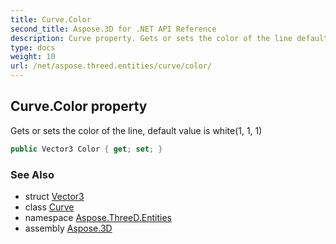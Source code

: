 ```yaml
---
title: Curve.Color
second_title: Aspose.3D for .NET API Reference
description: Curve property. Gets or sets the color of the line default value is white1 1 1
type: docs
weight: 10
url: /net/aspose.threed.entities/curve/color/
---
```

## Curve.Color property

Gets or sets the color of the line, default value is white(1, 1, 1)

```csharp
public Vector3 Color { get; set; }
```

### See Also

* struct [Vector3](../../../aspose.threed.utilities/vector3/)
* class [Curve](../)
* namespace [Aspose.ThreeD.Entities](../../curve/)
* assembly [Aspose.3D](../../../)


